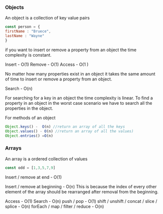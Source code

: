 
### Objects

An object is a collection of key value pairs

```js
const person = {
firstName : "Bruece",
lastName : "Wayne"
}
```

if you want to insert or remove a property from an object the time complexity is constant.

Insert - O(1)
Remove - O(1)
Access - O(1 )

No matter how many properties exist in an object it takes the same amount of time to insert or remove a property from an object.

Search - O(n)

For searching for a key in an object the time complexity is linear. To find a property in an object in the worst case scenario we have to search all the properties in the object.

For methods of an object
```js
Object.keys() -  O(n) //return an array of all the keys
Object.values() - O(n) //return an array of all the values)
Object.entries() =O(n)
```

### Arrays

An array is a ordered collection of values

```js
const odd = [1,3,5,7,9]
```

Insert / remove at end - O(1)

Insert / remove at beginning - O(n) 
This is because the index of every other element of the array should be rearranged after removal from the beginning.

Access - O(1)
Search - O(n)
push / pop - O(1)
shift / unshift / concat / slice / splice - O(n)
forEach / map / filter / reduce - O(n)